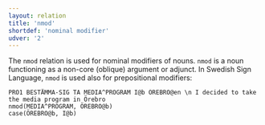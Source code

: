 ```yaml
---
layout: relation
title: 'nmod'
shortdef: 'nominal modifier'
udver: '2'
---
```


The `nmod` relation is used for nominal modifiers of nouns. `nmod` is a noun functioning as a non-core (oblique)
argument or adjunct. In Swedish Sign Language, `nmod` is used also for prepositional modifiers:

~~~ sdparse
PRO1 BESTÄMMA-SIG TA MEDIA^PROGRAM I@b ÖREBRO@en \n I decided to take the media program in Örebro
nmod(MEDIA^PROGRAM, ÖREBRO@b)
case(ÖREBRO@b, I@b)
~~~
<!-- Interlanguage links updated Čt lis 12 09:43:31 CET 2020 -->

